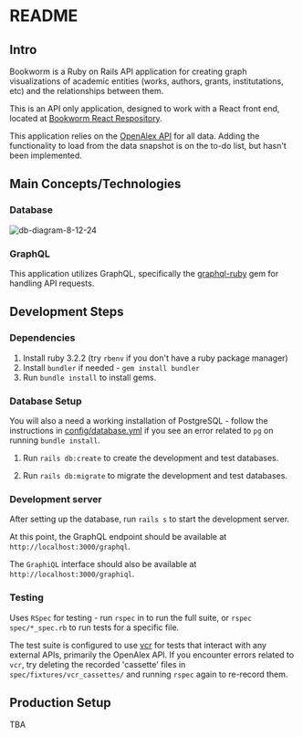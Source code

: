 # README

## Intro

Bookworm is a Ruby on Rails API application for creating graph visualizations of academic entities (works, authors, grants, institutations, etc) and the relationships between them. 

This is an API only application, designed to work with a React front end, located at [Bookworm React Respository](https://github.com/alepbloyd/book_worm_react). 

This application relies on the [OpenAlex API](https://docs.openalex.org/) for all data. Adding the functionality to load from the data snapshot is on the to-do list, but hasn't been implemented. 

## Main Concepts/Technologies

### Database
![db-diagram-8-12-24](https://github.com/user-attachments/assets/e01ec181-9d4e-45b5-a058-07be78ffddd7)

### GraphQL

This application utilizes GraphQL, specifically the [graphql-ruby](https://github.com/rmosolgo/graphql-ruby?tab=readme-ov-file) gem for handling API requests. 

## Development Steps

### Dependencies
1. Install ruby 3.2.2 (try `rbenv` if you don't have a ruby package manager)
2. Install `bundler` if needed - `gem install bundler`
3. Run `bundle install` to install gems.

### Database Setup

You will also a need a working installation of PostgreSQL - follow the instructions in [config/database.yml](config/database.yml) if you see an error related to `pg` on running `bundle install`.

1. Run `rails db:create` to create the development and test databases.

2. Run `rails db:migrate` to migrate the development and test databases. 

### Development server
After setting up the database, run `rails s` to start the development server.

At this point, the GraphQL endpoint should be available at `http://localhost:3000/graphql`.

The `GraphiQL` interface should also be available at `http://localhost:3000/graphiql`.

### Testing

Uses `RSpec` for testing - run `rspec` in to run the full suite, or `rspec spec/*_spec.rb` to run tests for a specific file. 

The test suite is configured to use [vcr](https://github.com/vcr/vcr) for tests that interact with any external APIs, primarily the OpenAlex API. If you encounter errors related to `vcr`, try deleting the recorded 'cassette' files in `spec/fixtures/vcr_cassettes/` and running `rspec` again to re-record them. 

## Production Setup

TBA
